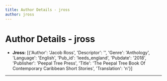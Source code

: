 ```yaml
---
title: Author Details - jross
author: jross
---
```


# Author Details - jross

<ul>
    <li><strong>Jross:</strong> [{'Author': 'Jacob Ross', 'Descriptor': '', 'Genre': 'Anthology', 'Language': 'English', 'Pub_id': 'leeds_england', 'Pubdate': '2018', 'Publisher': 'Peepal Tree Press', 'Title': 'The Peepal Tree Book Of Contemporary Caribbean Short Stories', 'Translation': 'n'}]</li>
</ul>
<hr>